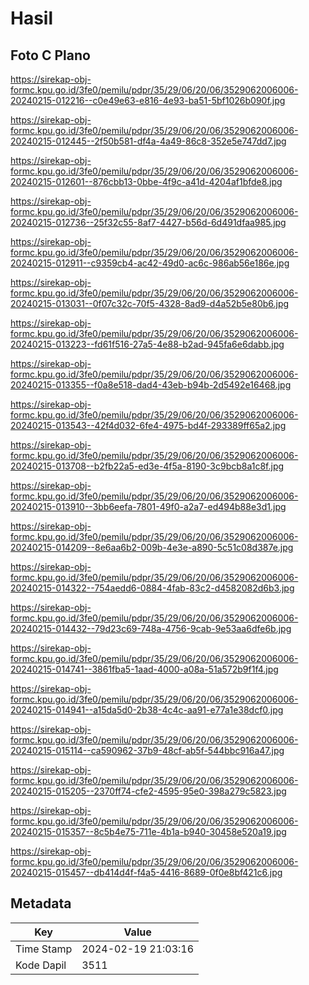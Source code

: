 # Hasil

## Foto C Plano

https://sirekap-obj-formc.kpu.go.id/3fe0/pemilu/pdpr/35/29/06/20/06/3529062006006-20240215-012216--c0e49e63-e816-4e93-ba51-5bf1026b090f.jpg

https://sirekap-obj-formc.kpu.go.id/3fe0/pemilu/pdpr/35/29/06/20/06/3529062006006-20240215-012445--2f50b581-df4a-4a49-86c8-352e5e747dd7.jpg

https://sirekap-obj-formc.kpu.go.id/3fe0/pemilu/pdpr/35/29/06/20/06/3529062006006-20240215-012601--876cbb13-0bbe-4f9c-a41d-4204af1bfde8.jpg

https://sirekap-obj-formc.kpu.go.id/3fe0/pemilu/pdpr/35/29/06/20/06/3529062006006-20240215-012736--25f32c55-8af7-4427-b56d-6d491dfaa985.jpg

https://sirekap-obj-formc.kpu.go.id/3fe0/pemilu/pdpr/35/29/06/20/06/3529062006006-20240215-012911--c9359cb4-ac42-49d0-ac6c-986ab56e186e.jpg

https://sirekap-obj-formc.kpu.go.id/3fe0/pemilu/pdpr/35/29/06/20/06/3529062006006-20240215-013031--0f07c32c-70f5-4328-8ad9-d4a52b5e80b6.jpg

https://sirekap-obj-formc.kpu.go.id/3fe0/pemilu/pdpr/35/29/06/20/06/3529062006006-20240215-013223--fd61f516-27a5-4e88-b2ad-945fa6e6dabb.jpg

https://sirekap-obj-formc.kpu.go.id/3fe0/pemilu/pdpr/35/29/06/20/06/3529062006006-20240215-013355--f0a8e518-dad4-43eb-b94b-2d5492e16468.jpg

https://sirekap-obj-formc.kpu.go.id/3fe0/pemilu/pdpr/35/29/06/20/06/3529062006006-20240215-013543--42f4d032-6fe4-4975-bd4f-293389ff65a2.jpg

https://sirekap-obj-formc.kpu.go.id/3fe0/pemilu/pdpr/35/29/06/20/06/3529062006006-20240215-013708--b2fb22a5-ed3e-4f5a-8190-3c9bcb8a1c8f.jpg

https://sirekap-obj-formc.kpu.go.id/3fe0/pemilu/pdpr/35/29/06/20/06/3529062006006-20240215-013910--3bb6eefa-7801-49f0-a2a7-ed494b88e3d1.jpg

https://sirekap-obj-formc.kpu.go.id/3fe0/pemilu/pdpr/35/29/06/20/06/3529062006006-20240215-014209--8e6aa6b2-009b-4e3e-a890-5c51c08d387e.jpg

https://sirekap-obj-formc.kpu.go.id/3fe0/pemilu/pdpr/35/29/06/20/06/3529062006006-20240215-014322--754aedd6-0884-4fab-83c2-d4582082d6b3.jpg

https://sirekap-obj-formc.kpu.go.id/3fe0/pemilu/pdpr/35/29/06/20/06/3529062006006-20240215-014432--79d23c69-748a-4756-9cab-9e53aa6dfe6b.jpg

https://sirekap-obj-formc.kpu.go.id/3fe0/pemilu/pdpr/35/29/06/20/06/3529062006006-20240215-014741--3861fba5-1aad-4000-a08a-51a572b9f1f4.jpg

https://sirekap-obj-formc.kpu.go.id/3fe0/pemilu/pdpr/35/29/06/20/06/3529062006006-20240215-014941--a15da5d0-2b38-4c4c-aa91-e77a1e38dcf0.jpg

https://sirekap-obj-formc.kpu.go.id/3fe0/pemilu/pdpr/35/29/06/20/06/3529062006006-20240215-015114--ca590962-37b9-48cf-ab5f-544bbc916a47.jpg

https://sirekap-obj-formc.kpu.go.id/3fe0/pemilu/pdpr/35/29/06/20/06/3529062006006-20240215-015205--2370ff74-cfe2-4595-95e0-398a279c5823.jpg

https://sirekap-obj-formc.kpu.go.id/3fe0/pemilu/pdpr/35/29/06/20/06/3529062006006-20240215-015357--8c5b4e75-711e-4b1a-b940-30458e520a19.jpg

https://sirekap-obj-formc.kpu.go.id/3fe0/pemilu/pdpr/35/29/06/20/06/3529062006006-20240215-015457--db414d4f-f4a5-4416-8689-0f0e8bf421c6.jpg


## Metadata

| Key        | Value               |
| ---------- | ------------------- |
| Time Stamp | 2024-02-19 21:03:16 |
| Kode Dapil | 3511                |



